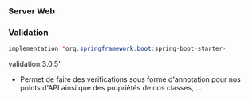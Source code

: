### Server Web

### Validation
``` Java
implementation 'org.springframework.boot:spring-boot-starter-
```

validation:3.0.5'
- Permet de faire des vérifications sous forme d'annotation pour nos points d'API ainsi que des propriétés de nos classes, ...
